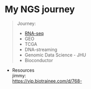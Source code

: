 # My NGS journey

> Journey:
>
> * [RNA-seq](https://github.com/LuchaoQi/NGS/tree/master/rna-seq)
> * GEO
> * TCGA
> * DNA-streaming
> * Genomic Data Science - JHU
> * Bioconductor

* Resources  
jimmy:  
<https://vip.biotrainee.com/d/768->
